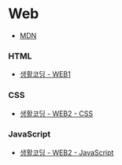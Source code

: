 # Web


- [MDN](https://developer.mozilla.org/en-US/)

### HTML
- [생활코딩 - WEB1](https://opentutorials.org/course/3084)


### CSS
- [생활코딩 - WEB2 - CSS](https://opentutorials.org/course/3086)


### JavaScript
- [생활코딩 - WEB2 - JavaScript](https://opentutorials.org/course/3085)
